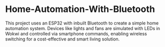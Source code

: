 # Home-Automation-With-Bluetooth
This project uses an ESP32 with inbuilt Bluetooth to create a simple home automation system. Devices like lights and fans are simulated with LEDs in Wokwi and controlled via smartphone commands, enabling wireless switching for a cost-effective and smart living solution.
